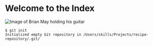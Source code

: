 # Welcome to the Index

![Image of Brian May holding his guitar](https://static.independent.co.uk/s3fs-public/thumbnails/image/2012/03/22/18/Untitled-5_1.jpg?quality=75&width=990&auto=webp&crop=982:726,smart)

```
$ git init
Initialized empty Git repository in /Users/skills/Projects/recipe-repository/.git/
```

